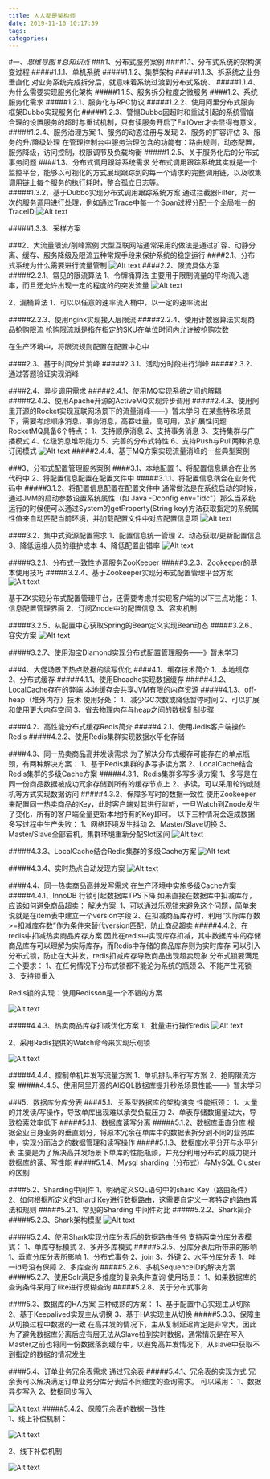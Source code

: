```yaml
---
title: 人人都是架构师
date: 2019-11-16 10:17:59
tags: 
categories: 
---
```

#一、*思维导图*
#*总知识点*
###1、分布式服务案例
####1.1、分布式系统的架构演变过程
#####1.1.1、单机系统
#####1.1.2、集群架构
#####1.1.3、拆系统之业务垂直化
	对业务系统完成拆分后，就意味着系统过渡到分布式系统、
#####1.1.4、为什么需要实现服务化架构
#####1.1.5、服务拆分粒度之微服务
####1.2、系统服务化需求
#####1.2.1、服务化与RPC协议
#####1.2.2、使用阿里分布式服务框架Dubbo实现服务化
#####1.2.3、警惕Dubbo因超时和重试引起的系统雪崩
	合理的设置服务的超时与重试机制，只有读服务开启了FailOver才会显得有意义。
#####1.2.4、服务治理方案
	1、服务的动态注册与发现
	2、服务的扩容评估
	3、服务的升/降级处理
	在管理控制台中服务治理包含的功能有：路由规则，动态配置，服务降级，访问控制，权限调节及负载均衡
#####1.2.5、关于服务化后的分布式事务问题
####1.3、分布式调用跟踪系统需求
	分布式调用跟踪系统其实就是一个监控平台，能够以可视化的方式展现跟踪到的每一个请求的完整调用链，以及收集调用链上每个服务的执行耗时，整合孤立日志等。	
#####1.3.2、基于Dubbo实现分布式调用跟踪系统方案
	通过拦截器Filter，对一次的服务调用进行处理，例如通过Trace中每一个Span过程分配一个全局唯一的TraceID
![Alt text](./1565512968579.png)

#####1.3.3、采样方案

###2、大流量限流/削峰案例
	大型互联网站通常采用的做法是通过扩容、动静分离、缓存、服务降级及限流五种常规手段来保护系统的稳定运行
####2.1、分布式系统为什么需要进行流量管制
![Alt text](./1565512998306.png)
####2.2、限流具体方案
#####2.2.1、常见的限流算法
	1、令牌桶算法
		主要用于限制流量的平均流入速率，而且还允许出现一定的程度的的突发流量
![Alt text](./1565575305553.png)

2、漏桶算法
	1、可以以任意的速率流入桶中，以一定的速率流出

#####2.2.3、使用nginx实现接入层限流
#####2.2.4、使用计数器算法实现商品抢购限流
	抢购限流就是指在指定的SKU在单位时间内允许被抢购次数

在生产环境中，将限流规则配置在配置中心中

####2.3、基于时间分片消峰
#####2.3.1、活动分时段进行消峰
#####2.3.2、通过答题验证实现消峰

####2.4、异步调用需求
#####2.4.1、使用MQ实现系统之间的解耦
#####2.4.2、使用Apache开源的ActiveMQ实现异步调用
#####2.4.3、使用阿里开源的Rocket实现互联网场景下的流量消峰——》暂未学习
	在某些特殊场景下，需要考虑顺序消息，事务消息，高吞吐量，高可用，及扩展性问题
	RocketMQ具备6个特点：
	1、支持顺序消息
	2、支持事务消息
	3、支持集群与广播模式
	4、亿级消息堆积能力
	5、完善的分布式特性
	6、支持Push与Pull两种消息订阅模式
![Alt text](./1565578609698.png)
#####2.4.4、基于MQ方案实现流量消峰的一些典型案例

###3、分布式配置管理服务案例
####3.1、本地配置
	1、将配置信息耦合在业务代码中
	2、将配置信息配置在配置文件中
#####3.1.1、将配置信息耦合在业务代码中
#####3.1.2、将配置信息配置在配置文件中
	通常做法是在系统启动的时候，通过JVM的启动参数设置系统属性（如 Java -Dconfig env="idc"）那么当系统运行的时候便可以通过System的getProperty(String key)方法获取指定的系统属性值来自动匹配当前环境，并加载配置文件中对应配置信息项
![Alt text](./1565580180524.png)

####3.2、集中式资源配置需求
	1、配置信息统一管理
	2、动态获取/更新配置信息
	3、降低运维人员的维护成本
	4、降低配置出错率
![Alt text](./1565580787867.png)


#####3.2.1、分布式一致性协调服务ZooKeeper
#####3.2.3、Zookeeper的基本使用技巧
#####3.2.4、基于Zookeeper实现分布式配置管理平台方案
![Alt text](./1565592379068.png)

基于ZK实现分布式配置管理平台，还需要考虑并实现客户端的以下三点功能：
1、信息配置管理界面
2、订阅Znode中的配置信息
3、容灾机制

#####3.2.5、从配置中心获取Spring的Bean定义实现Bean动态
#####3.2.6、容灾方案
![Alt text](./1565593350590.png)


#####3.2.7、使用淘宝Diamond实现分布式配置管理服务——》暂未学习

###4、大促场景下热点数据的读写优化
####4.1、缓存技术简介
	1、本地缓存
	2、分布式缓存
#####4.1.1、使用Ehcache实现数据缓存
#####4.1.2、LocalCache存在的弊端
	本地缓存会共享JVM有限的内存资源
#####4.1.3、off-heap（堆外内存）技术
	使用好处：
	1、减少GC次数或降低暂停时间
	2、可以扩展和使用更大内存空间
	3、省去物理内存与heap之间的数据复制步骤

####4.2、高性能分布式缓存Redis简介
#####4.2.1、使用Jedis客户端操作Redis
#####4.2.2、使用Redis集群实现数据水平化存储

####4.3、同一热卖商品高并发读需求
	为了解决分布式缓存可能存在的单点瓶颈，有两种解决方案：
	1、基于Redis集群的多写多读方案
	2、LocalCache结合Redis集群的多级Cache方案
#####4.3.1、Redis集群多写多读方案
	1、多写是在同一份商品数据被成功冗余存储到所有的缓存节点上
	2、多读，可以采用轮询或随机等方式实现数据访问
#####4.3.2、保障多写时的数据一致性
	使用Zookeeper来配置同一热卖商品的Key，此时客户端对其进行监听，一旦Watch到Znode发生了变化，所有的客户端全量更新本地持有的Key即可。
	以下三种情况会造成数据多写过程中生产失败：
	1、网络环境发生抖动
	2、Master/Slave切换
	3、Master/Slave全部宕机，集群环境重新分配Slot区间
![Alt text](./1565599730930.png)

#####4.3.3、LocalCache结合Redis集群的多级Cache方案
![Alt text](./1565600031590.png)


#####4.3.4、实时热点自动发现方案
![Alt text](./1565600256230.png)


####4.4、同一热卖商品高并发写需求
	在生产环境中实施多级Cache方案
#####4.4.1、InnoDB 行锁引起数据库TPS下降
	如果直接在数据库中扣减库存，应该如何避免商品超卖：
	解决方案:
		1、可以通过乐观锁来避免这个问题，简单来说就是在item表中建立一个version字段
		2、在扣减商品库存时，利用“实际库存数>=扣减库存数”作为条件来替代version匹配，防止商品超卖
#####4.4.2、在redis中扣减热卖商品库存方案
	因此在redis中实现库存扣减，其中数据库中的存储商品库存可以理解为实际库存，而Redis中存储的商品库存则为实时库存
	可以引入分布式锁，防止在大并发，redis扣减库存导致商品出现超卖现象
	分布式锁要满足三个要求：
	1、在任何情况下分布式锁都不能沦为系统的瓶颈
	2、不能产生死锁
	3、支持锁重入
	

Redis锁的实现：使用Redisson是一个不错的方案

![Alt text](./1565603518809.png)


#####4.4.3、热卖商品库存扣减优化方案
	1、批量进行操作redis
![Alt text](./1565603725475.png)

2、采用Redis提供的Watch命令来实现乐观锁

![Alt text](./1565603883153.png)


#####4.4.4、控制单机并发写流量方案
	1、单机排队串行写方案
	2、抢购限流方案
#####4.4.5、使用阿里开源的AliSQL数据库提升秒杀场景性能——》暂未学习


###5、数据库分库分表
####5.1、关系型数据库的架构演变
	性能瓶颈：
	1、大量的并发读/写操作，导致单库出现难以承受负载压力
	2、单表存储数据量过大，导致检索效率低下
#####5.1.1、数据库读写分离
#####5.1.2、数据库垂直分库
	根据企业自身业务的垂直划分，将原本冗余在单库中的数据表拆分到不同的业务库中，实现分而治之的数据管理和读写操作
#####5.1.3、数据库水平分开与水平分表
	主要是为了解决高并发场景下单库的性能瓶颈，并充分利用分布式的威力提升数据库的读、写性能
#####5.1.4、Mysql sharding（分布式）与MySQL Cluster的区别

####5.2、Sharding中间件
	1、明确定义SQL语句中的shard Key（路由条件）
	2、如何根据所定义的Shard Key进行数据路由，这需要自定义一套特定的路由算法和规则
#####5.2.1、常见的Sharding 中间件对比
#####5.2.2、Shark简介
#####5.2.3、Shark架构模型
![Alt text](./1565666215066.png)

#####5.2.4、使用Shark实现分库分表后的数据路由任务
	支持两类分库分表模式：
	1、单库夺标模式
	2、多开多库模式
#####5.2.5、分库分表后所带来的影响
	1、垂直分库分表所影响
		1、分布式事务  2、join 3、外键
	2、水平分库分表
		1、唯一id号没有保障
		2、多库查询
#####5.2.6、多机SequenceID的解决方案
#####5.2.7、使用Solr满足多维度的复杂条件查询
	使用场景：
	1、如果数据库的查询条件采用了like进行模糊查询
#####5.2.8、关于分布式事务


####5.3、数据库的HA方案
	三种成熟的方案：
	1、基于配置中心实现主从切除
	2、基于Keepalived实现主从切换
	3、基于HA实现主从切换
#####5.3.3、保障主从切换过程中数据的一致
	在高并发的情况下，主从复制延迟肯定是非常大，因此为了避免数据库分离后应有层无法从Slave拉到实时数据，通常情况是在写入Master之前也将同一份数据落到缓存中，以避免高并发情况下，从slave中获取不到指定的数据的情况发生

####5.4、订单业务冗余表需求
	通过冗余表
#####5.4.1、冗余表的实现方式
	冗余表可以解决满足订单业务分库分表后不同维度的查询需求。
	可以采用：
	1、数据异步写入
	2、数据同步写入

![Alt text](./1565669062468.png)
#####5.4.2、保障冗余表的数据一致性	
	1、线上补偿机制：

![Alt text](./1565669297014.png)

2、线下补偿机制

![Alt text](./1565676604487.png)

